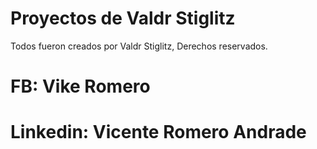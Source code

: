 # Proyectos de Valdr Stiglitz
Todos fueron creados por Valdr Stiglitz, Derechos reservados.
# FB: Vike Romero
# Linkedin: Vicente Romero Andrade

